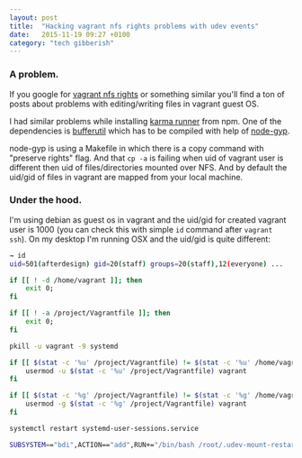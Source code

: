 ```yaml
---
layout: post
title:  "Hacking vagrant nfs rights problems with udev events"
date:   2015-11-19 09:27 +0100
category: "tech gibberish"
---
```

### A problem.

If you google for [vagrant nfs rights](https://www.google.pl/search?q=vagrant+nfs+rights) or something similar you'll find a ton of posts about problems with editing/writing files in vagrant guest OS.

I had similar problems while installing [karma runner](http://karma-runner.github.io/) from npm.
One of the dependencies is [bufferutil](https://github.com/websockets/bufferutil) which has to be compiled with help of [node-gyp](https://github.com/nodejs/node-gyp).

node-gyp is using a Makefile in which there is a copy command with "preserve rights" flag. And that ```cp -a``` is failing when uid of vagrant user is different then uid of files/directories mounted over NFS. And by default the uid/gid of files in vagrant are mapped from your local machine.

### Under the hood.

I'm using debian as guest os in vagrant and the uid/gid for created vagrant user is 1000 (you can check this with simple ```id``` command after ```vagrant ssh```). On my desktop I'm running OSX and the uid/gid is quite different:

```bash
→ id
uid=501(afterdesign) gid=20(staff) groups=20(staff),12(everyone) ...
```



```bash
if [[ ! -d /home/vagrant ]]; then
    exit 0;
fi

if [[ ! -a /project/Vagrantfile ]]; then
    exit 0;
fi

pkill -u vagrant -9 systemd

if [[ $(stat -c '%u' /project/Vagrantfile) != $(stat -c '%u' /home/vagrant) ]]; then
    usermod -u $(stat -c '%u' /project/Vagrantfile) vagrant
fi

if [[ $(stat -c '%g' /project/Vagrantfile) != $(stat -c '%g' /home/vagrant) ]]; then
    usermod -g $(stat -c '%g' /project/Vagrantfile) vagrant
fi

systemctl restart systemd-user-sessions.service
```


```bash
SUBSYSTEM=="bdi",ACTION=="add",RUN+="/bin/bash /root/.udev-mount-restart-services.sh"
```
